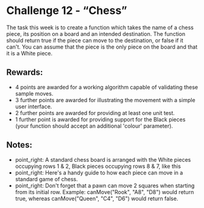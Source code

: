 # Challenge 12 - “Chess”

The task this week is to create a function which takes the name of a chess piece, its position on a board and an intended destination. The function should return true if the piece can move to the destination, or false if it can't. You can assume that the piece is the only piece on the board and that it is a White piece.

## Rewards:

- 4 points are awarded for a working algorithm capable of validating these sample moves.
- 3 further points are awarded for illustrating the movement with a simple user interface.
- 2 further points are awarded for providing at least one unit test.
- 1 further point is awarded for providing support for the Black pieces (your function should accept an additional 'colour' parameter).

## Notes:

- point_right: A standard chess board is arranged with the White pieces occupying rows 1 & 2, Black pieces occupying rows 8 & 7, like this
- point_right: Here's a handy guide to how each piece can move in a standard game of chess.
- point_right: Don't forget that a pawn can move 2 squares when starting from its initial row.
  Example:
  canMove("Rook", "A8", "D8") would return true, whereas
  canMove("Queen", "C4", "D6") would return false.
